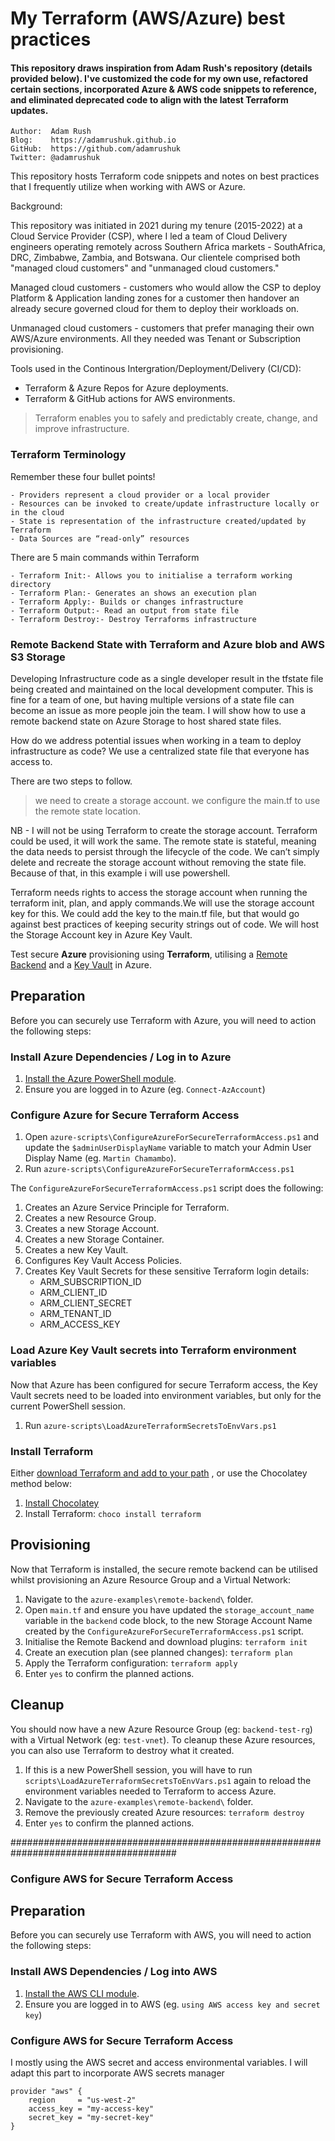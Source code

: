 # My Terraform (AWS/Azure) best practices

#### This repository draws inspiration from Adam Rush's repository (details provided below). I've customized the code for my own use, refactored certain sections, incorporated Azure & AWS code snippets to reference, and eliminated deprecated code to align with the latest Terraform updates.

    Author:  Adam Rush
    Blog:    https://adamrushuk.github.io
    GitHub:  https://github.com/adamrushuk
    Twitter: @adamrushuk

This repository hosts Terraform code snippets and notes on best practices that I frequently utilize when working with AWS or Azure.

Background:

This repository was initiated in 2021 during my tenure (2015-2022) at a Cloud Service Provider (CSP), where I led a team of Cloud Delivery engineers operating remotely across Southern Africa markets - SouthAfrica, DRC, Zimbabwe, Zambia, and Botswana. Our clientele comprised both "managed cloud customers" and "unmanaged cloud customers." 

Managed cloud customers - customers who would allow the CSP to deploy Platform & Application landing zones for a customer then handover an already secure governed cloud for them to deploy their workloads on. 

Unmanaged cloud customers - customers that prefer managing their own AWS/Azure environments. All they needed was Tenant or Subscription provisioning.

Tools used in the Continous Intergration/Deployment/Delivery (CI/CD):
- Terraform & Azure Repos for Azure deployments. 
- Terraform & GitHub actions for AWS environments.

> Terraform enables you to safely and predictably create, change, and improve infrastructure.

### Terraform Terminology

Remember these four bullet points!

    - Providers represent a cloud provider or a local provider
    - Resources can be invoked to create/update infrastructure locally or in the cloud
    - State is representation of the infrastructure created/updated by Terraform
    - Data Sources are “read-only” resources

There are 5 main commands within Terraform

    - Terraform Init:- Allows you to initialise a terraform working directory
    - Terraform Plan:- Generates an shows an execution plan
    - Terraform Apply:- Builds or changes infrastructure
    - Terraform Output:- Read an output from state file
    - Terraform Destroy:- Destroy Terraforms infrastructure

### Remote Backend State with Terraform and Azure blob and AWS S3 Storage

Developing Infrastructure code as a single developer result in the tfstate file being created and maintained on the local development computer.  This is fine for a team of one, but having multiple versions of a state file can become an issue as more people join the team. I will show how to use a remote backend state on Azure Storage to host shared state files. 

How do we address potential issues when working in a team to deploy infrastructure as code? We use a centralized state file that everyone has access to.

There are two steps to follow.  

> we need to create a storage account.
> we configure the main.tf to use the remote state location.

NB - I will not be using Terraform to create the storage account.  Terraform could be 
used, it will work the same.  The remote state is stateful, meaning the data needs to persist through the lifecycle of the code.  We can’t simply delete and recreate the storage account without removing the state file. Because of that, in this example i will use powershell.

Terraform needs rights to access the storage account when running the terraform init, plan, and apply commands.We will use the storage account key for this.  We could add the key to the main.tf file, but that would go against best practices of keeping security strings out of code. We will host the Storage Account key in Azure Key Vault. 

Test secure **Azure** provisioning using **Terraform**,
utilising a [Remote Backend](https://www.terraform.io/docs/backends/types/azurerm.html) and a
[Key Vault](https://azure.microsoft.com/en-gb/services/key-vault/) in Azure.

## Preparation

Before you can securely use Terraform with Azure, you will need to action the following steps:

### Install Azure Dependencies / Log in to Azure

1. [Install the Azure PowerShell module](https://docs.microsoft.com/en-us/powershell/azure/install-az-ps).
1. Ensure you are logged in to Azure (eg. `Connect-AzAccount`)

### Configure Azure for Secure Terraform Access

1. Open `azure-scripts\ConfigureAzureForSecureTerraformAccess.ps1` and update the `$adminUserDisplayName` variable to
match your Admin User Display Name (eg. `Martin Chamambo`).
1. Run `azure-scripts\ConfigureAzureForSecureTerraformAccess.ps1`

The `ConfigureAzureForSecureTerraformAccess.ps1` script does the following:

1. Creates an Azure Service Principle for Terraform.
1. Creates a new Resource Group.
1. Creates a new Storage Account.
1. Creates a new Storage Container.
1. Creates a new Key Vault.
1. Configures Key Vault Access Policies.
1. Creates Key Vault Secrets for these sensitive Terraform login details:
     - ARM_SUBSCRIPTION_ID
     - ARM_CLIENT_ID
     - ARM_CLIENT_SECRET
     - ARM_TENANT_ID
     - ARM_ACCESS_KEY

### Load Azure Key Vault secrets into Terraform environment variables

Now that Azure has been configured for secure Terraform access, the Key Vault secrets need to be loaded into
environment variables, but only for the current PowerShell session.

1. Run `azure-scripts\LoadAzureTerraformSecretsToEnvVars.ps1`

### Install Terraform

Either [download Terraform and add to your path](https://learn.hashicorp.com/terraform/getting-started/install.html)
, or use the Chocolatey method below:

1. [Install Chocolatey](https://chocolatey.org/docs/installation)
1. Install Terraform: `choco install terraform`

## Provisioning

Now that Terraform is installed, the secure remote backend can be utilised whilst provisioning an Azure Resource Group and a Virtual Network:

1. Navigate to the `azure-examples\remote-backend\` folder.
1. Open `main.tf` and ensure you have updated the `storage_account_name` variable in the `backend` code block, to the new Storage Account Name created by the `ConfigureAzureForSecureTerraformAccess.ps1` script.
1. Initialise the Remote Backend and download plugins: `terraform init`
1. Create an execution plan (see planned changes): `terraform plan`
1. Apply the Terraform configuration: `terraform apply`
1. Enter `yes` to confirm the planned actions.

## Cleanup

You should now have a new Azure Resource Group (eg: `backend-test-rg`) with a Virtual Network (eg: `test-vnet`).
To cleanup these Azure resources, you can also use Terraform to destroy what it created.

1. If this is a new PowerShell session, you will have to run `scripts\LoadAzureTerraformSecretsToEnvVars.ps1` again
to reload the environment variables needed to Terraform to access Azure.
1. Navigate to the `azure-examples\remote-backend\` folder.
1. Remove the previously created Azure resources: `terraform destroy`
1. Enter `yes` to confirm the planned actions.


######################################################################################

### Configure AWS for Secure Terraform Access

## Preparation

Before you can securely use Terraform with AWS, you will need to action the following steps:

### Install AWS Dependencies / Log into AWS

1. [Install the AWS CLI module](https://docs.microsoft.com/en-us/powershell/azure/install-az-ps).
1. Ensure you are logged in to AWS (eg. `using AWS access key and secret key`)

### Configure AWS for Secure Terraform Access

I mostly using the AWS secret and access environmental variables. I will adapt this part to incorporate AWS secrets manager 

    provider "aws" {
        region     = "us-west-2"
        access_key = "my-access-key"
        secret_key = "my-secret-key"
    }